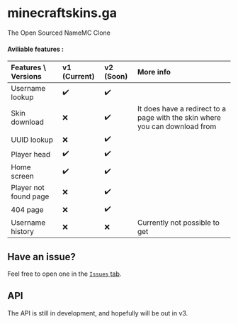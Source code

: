 # minecraftskins.ga
The Open Sourced NameMC Clone

#### Aviliable features :
Features \ Versions | v1 (Current) | v2 (Soon) | More info
:------------ | :-------------| :-------------| :-------------
Username lookup | :heavy_check_mark: | :heavy_check_mark:
Skin download | :x: | :heavy_check_mark: | It does have a redirect to a page with the skin where you can download from
UUID lookup | :x: | :heavy_check_mark:
Player head | :heavy_check_mark: | :heavy_check_mark:
Home screen | :heavy_check_mark: | :heavy_check_mark:
Player not found page | :x: | :heavy_check_mark:
404 page | :x: | :heavy_check_mark:
Username history | :x: | :x: | Currently not possible to get

## Have an issue?
Feel free to open one in the [`Issues` tab](https://github.com/zerealone/minecraftskins.ga/issues).

## API
The API is still in development, and hopefully will be out in v3.
